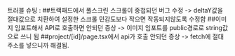 트러블 슈팅 : ##트랙패드에서 풀스크린 스크롤이 중첩되던 버그 수정 -> deltaY값을 절대값으로 치환하여 설정한 스크롤 민감도보다 작으면 작동되지않도록 수정함 ##이미지 임포트해서 API로 호출하면 안되던 증상 -> 이미지 임포트를 public경로로 string값으로 쓰니 됨
##project/[id]/page.tsx에서 api가 호출 안되던 증상 -> fetch에 절대주소를 넣으니까 해결됨.
